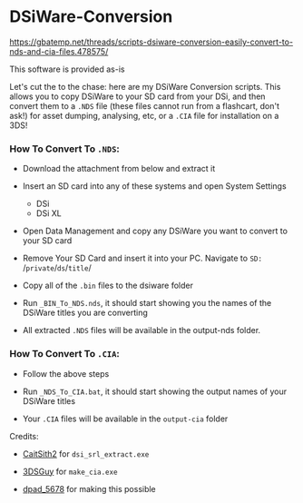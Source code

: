 # DSiWare-Conversion

https://gbatemp.net/threads/scripts-dsiware-conversion-easily-convert-to-nds-and-cia-files.478575/

This software is provided as-is

Let's cut the to the chase: here are my DSiWare Conversion scripts. This allows you to copy DSiWare to your SD card from your DSi, and then convert them to a `.NDS` file (these files cannot run from a flashcart, don't ask!) for asset dumping, analysing, etc, or a `.CIA` file for installation on a 3DS!


### How To Convert To `.NDS`:

- Download the attachment from below and extract it

- Insert an SD card into any of these systems and open System Settings
  - DSi
  - DSi XL

- Open Data Management and copy any DSiWare you want to convert to your SD card

- Remove Your SD Card and insert it into your PC. Navigate to `SD:` /`private`/`ds`/`title`/

- Copy all of the `.bin` files to the dsiware folder

- Run `_BIN_To_NDS.nds`, it should start showing you the names of the DSiWare titles you are converting

- All extracted `.NDS` files will be available in the output-nds folder.


### How To Convert To `.CIA`:

- Follow the above steps

- Run `_NDS_To_CIA.bat`, it should start showing the output names of your DSiWare titles

- Your `.CIA` files will be available in the `output-cia` folder

Credits:

- [CaitSith2](https://gbatemp.net/members/caitsith2.19974/) for `dsi_srl_extract.exe`

- [3DSGuy](https://gbatemp.net/members/3dsguy.304905/) for `make_cia.exe`

- [dpad_5678](https://gbatemp.net/members/dpad_5678.375705/) for making this possible
